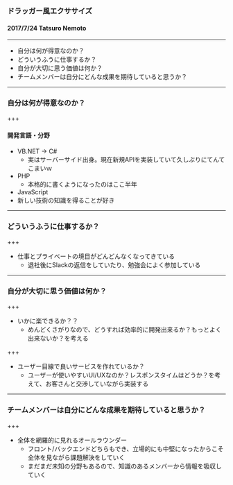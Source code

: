 ### ドラッガー風エクササイズ
#### 2017/7/24 Tatsuro Nemoto

---

- 自分は何が得意なのか？
- どういうふうに仕事するか？
- 自分が大切に思う価値は何か？
- チームメンバーは自分にどんな成果を期待していると思うか？

---

### 自分は何が得意なのか？

+++

#### 開発言語・分野

- VB.NET → C#
  - 実はサーバーサイド出身。現在新規APIを実装していて久しぶりにてんてこまいｗ
- PHP
  - 本格的に書くようになったのはここ半年
- JavaScript
- 新しい技術の知識を得ることが好き

---

### どういうふうに仕事するか？

+++

- 仕事とプライベートの境目がどんどんなくなってきている
  - 退社後にSlackの返信をしていたり、勉強会によく参加している

---

### 自分が大切に思う価値は何か？

+++

- いかに楽できるか？？
  - めんどくさがりなので、どうすれば効率的に開発出来るか？もっとよく出来ないか？を考える

+++

- ユーザー目線で良いサービスを作れているか？
  - ユーザーが使いやすいUI/UXなのか？レスポンスタイムはどうか？を考えて、お客さんと交渉していながら実装する

---

### チームメンバーは自分にどんな成果を期待していると思うか？

+++

- 全体を網羅的に見れるオールラウンダー
  - フロント/バックエンドどちらもでき、立場的にも中堅になったからこそ全体を見ながら課題解決をしていく
  - まだまだ未知の分野もあるので、知識のあるメンバーから情報を吸収していく

